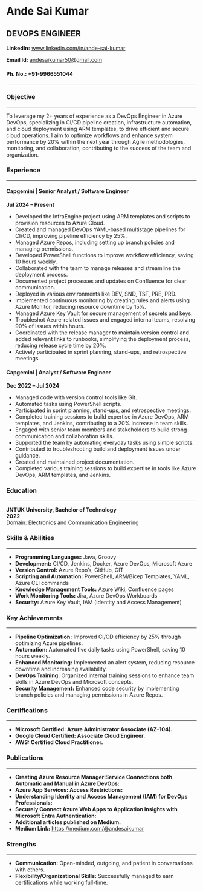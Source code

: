 # Ande Sai Kumar
## **DEVOPS ENGINEER**

**LinkedIn:** www.linkedin.com/in/ande-sai-kumar

**Email Id:** andesaikumar50@gmail.com

#### **Ph. No.:** +91-9966551044
---


### **Objective**
---
To leverage my 2+ years of experience as a DevOps Engineer in Azure DevOps, specializing in CI/CD 
pipeline creation, infrastructure automation, and cloud deployment using ARM templates, to drive efficient 
and secure cloud operations. I aim to optimize workflows and enhance system performance by 20% 
within the next year through Agile methodologies, monitoring, and collaboration, contributing to the 
success of the team and organization.


### **Experience**
---
#### Capgemini | Senior Analyst / Software Engineer 
**Jul 2024 – Present**
- Developed the InfraEngine project using ARM templates and scripts to provision resources to Azure Cloud.
- Created and managed DevOps YAML-based multistage pipelines for CI/CD, improving pipeline efficiency by 25%.
- Managed Azure Repos, including setting up branch policies and managing permissions.
- Developed PowerShell functions to improve workflow efficiency, saving 10 hours weekly.
- Collaborated with the team to manage releases and streamline the deployment process.
- Documented project processes and updates on Confluence for clear communication.
- Deployed in various environments like DEV, SND, TST, PRE, PRD.
- Implemented continuous monitoring by creating rules and alerts using Azure Monitor, reducing resource downtime by 15%.
- Managed Azure Key Vault for secure management of secrets and keys.
- Troubleshot Azure-related issues and engaged internal teams, resolving 90% of issues within hours.
- Coordinated with the release manager to maintain version control and added relevant links to runbooks, simplifying the deployment process, reducing release cycle time by 20%.
- Actively participated in sprint planning, stand-ups, and retrospective meetings.

#### Capgemini | Analyst / Software Engineer
**Dec 2022 – Jul 2024**

- Managed code with version control tools like Git.
- Automated tasks using PowerShell scripts.
- Participated in sprint planning, stand-ups, and retrospective meetings.
- Completed training sessions to build expertise in Azure DevOps, ARM templates, and Jenkins, contributing to a 20% increase in team skills.
- Engaged with senior team members and stakeholders to build strong communication and collaboration skills.
- Supported the team by automating everyday tasks using simple scripts.
- Contributed to troubleshooting build and deployment issues under guidance.
- Created and maintained project documentation.
- Completed various training sessions to build expertise in tools like Azure DevOps, ARM templates, and Jenkins.


### Education
---
**JNTUK University, Bachelor of Technology**  
**2022**  
Domain: Electronics and Communication Engineering


### Skills & Abilities
---
- **Programming Languages:** Java, Groovy
- **Development:** CI/CD, Jenkins, Docker, Azure DevOps, Microsoft Azure
- **Version Control:** Azure Repo’s, GitHub, GIT
- **Scripting and Automation:** PowerShell, ARM/Bicep Templates, YAML, Azure CLI commands
- **Knowledge Management Tools:** Azure Wiki, Confluence pages
- **Work Monitoring Tools:** Jira, Azure DevOps Workboards
- **Security:** Azure Key Vault, IAM (Identity and Access Management)


### Key Achievements
---
- **Pipeline Optimization:** Improved CI/CD efficiency by 25% through optimizing Azure pipelines.
- **Automation:** Automated five daily tasks using PowerShell, saving 10 hours weekly.
- **Enhanced Monitoring:** Implemented an alert system, reducing resource downtime and increasing availability.
- **DevOps Training:** Organized internal training sessions to enhance team skills in Azure DevOps and Microsoft concepts.
- **Security Management:** Enhanced code security by implementing branch policies and managing permissions in Azure Repos.


### Certifications
---
- **Microsoft Certified: Azure Administrator Associate (AZ-104).** 
- **Google Cloud Certified: Associate Cloud Engineer.** 
- **AWS: Certified Cloud Practitioner.** 


### Publications
---
- **Creating Azure Resource Manager Service Connections both Automatic and Manual in Azure DevOps:** 
- **Azure App Services: Access Restrictions:** 
- **Understanding Identity and Access Management (IAM) for DevOps Professionals:** 
- **Securely Connect Azure Web Apps to Application Insights with Microsoft Entra Authentication:** 
- **Additional articles published on Medium.**
- **Medium Link:** https://medium.com/@andesaikumar


### Strengths
---
- **Communication:** Open-minded, outgoing, and patient in conversations with others.
- **Flexibility/Organizational Skills:** Successfully managed to earn certifications while working full-time.

